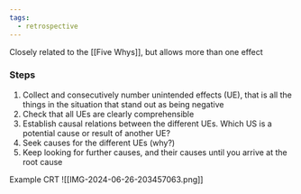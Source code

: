 ```yaml
---
tags:
  - retrospective
---
```


Closely related to the [[Five Whys]], but allows more than one effect

### Steps
1) Collect and consecutively number unintended effects (UE), that is all the things in the situation that stand out as being negative
2) Check that all UEs are clearly comprehensible
3) Establish causal relations between the different UEs. Which US is a potential cause or result of another UE?
4) Seek causes for the different UEs (why?) 
5) Keep looking for further causes, and their causes until you arrive at the root cause

Example CRT
![[IMG-2024-06-26-203457063.png]]
